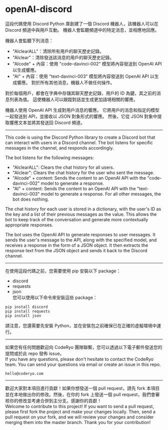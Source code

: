 # openAI-discord
這段代碼使用 Discord Python 庫創建了一個 Discord 機器人，該機器人可以在 Discord 頻道中與用戶互動。 機器人會監聽頻道中的特定消息，並相應地回應。

機器人會監聽下列消息：

+ "AIclearALL"：清除所有用戶的聊天歷史記錄。
+ "AIclear"：清除發送該消息的用戶的聊天歷史記錄。
+ "AIcode" + 內容：使用 "code-davinci-002" 模型將內容發送到 OpenAI API 以生成響應。
+ "AI" + 內容：使用 "text-davinci-003" 模型將內容發送到 OpenAI API 以生成響應。
對於所有其他消息，機器人不做任何操作。

對於每個用戶，都會在字典中存儲其聊天歷史記錄，用戶的 ID 為鍵，其之前的消息列表為值。 這使機器人可以跟蹤對話並生成更加語境相關的響應。

機器人使用 OpenAI API 生成對用戶消息的響應。 它將用戶的消息和指定的模型一起發送到 API，並接收以 JSON 對象形式的響應。 然後，它從 JSON 對象中提取響應文本並將其發送回 Discord 頻道。

---

This code is using the Discord Python library to create a Discord bot that can interact with users in a Discord channel. The bot listens for specific messages in the channel, and responds accordingly.

The bot listens for the following messages:

+ "AIclearALL": Clears the chat history for all users.
+ "AIclear": Clears the chat history for the user who sent the message.
+ "AIcode" + content: Sends the content to an OpenAI API with the "code-davinci-002" model to generate a response.
+ "AI" + content: Sends the content to an OpenAI API with the "text-davinci-003" model to generate a response.
For all other messages, the bot does nothing.

The chat history for each user is stored in a dictionary, with the user's ID as the key and a list of their previous messages as the value. This allows the bot to keep track of the conversation and generate more contextually appropriate responses.

The bot uses the OpenAI API to generate responses to user messages. It sends the user's message to the API, along with the specified model, and receives a response in the form of a JSON object. It then extracts the response text from the JSON object and sends it back to the Discord channel.

---

在使用這段代碼之前，您需要使用 pip 安裝以下 package：

+ discord
+ requests
+ json  
您可以使用以下命令來安裝這些 package：
```
pip install discord
pip install requests
pip install json  
```
請注意，您還需要先安裝 Python，並在安裝包之前確保已在正確的虛擬環境中運行。

---

如果您有任何問題歡迎向 CodeRyo 團隊聯繫，您可以透過以下電子郵件發送您的提問或於此 repo 發佈 issue。  
If you have any questions, please don't hesitate to contact the CodeRyo team. You can send your questions via email or create an issue in this repo.  
```
hello@coderyo.com
```

---

歡迎大家對本項目進行貢獻！如果你想發送一個 pull request，請先 fork 本項目並在本地做出你的修改。然後，在你的 fork 上發送一個 pull request，我們會審核你的修改並考慮合併到主分支。感謝你的貢獻！  
Welcome to contribute to this project! If you want to send a pull request, please first fork the project and make your changes locally. Then, send a pull request on your fork, and we will review your changes and consider merging them into the master branch. Thank you for your contribution!

